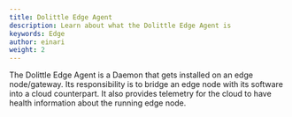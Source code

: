 ```yaml
---
title: Dolittle Edge Agent
description: Learn about what the Dolittle Edge Agent is
keywords: Edge
author: einari
weight: 2
---
```

The Dolittle Edge Agent is a Daemon that gets installed on an edge node/gateway.
Its responsibility is to bridge an edge node with its software into a cloud counterpart.
It also provides telemetry for the cloud to have health information about the running
edge node.
